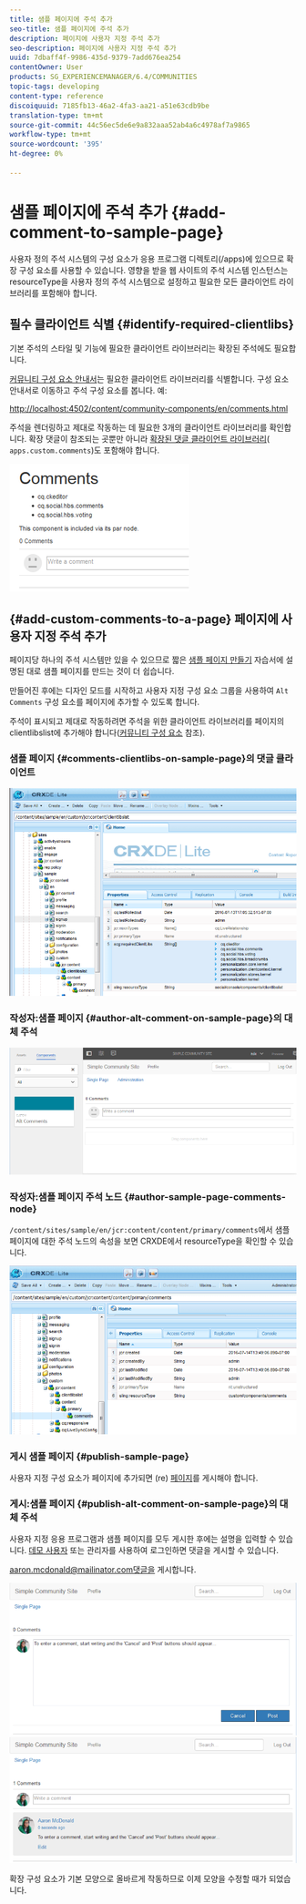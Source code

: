 ```yaml
---
title: 샘플 페이지에 주석 추가
seo-title: 샘플 페이지에 주석 추가
description: 페이지에 사용자 지정 주석 추가
seo-description: 페이지에 사용자 지정 주석 추가
uuid: 7dbaff4f-9986-435d-9379-7add676ea254
contentOwner: User
products: SG_EXPERIENCEMANAGER/6.4/COMMUNITIES
topic-tags: developing
content-type: reference
discoiquuid: 7185fb13-46a2-4fa3-aa21-a51e63cdb9be
translation-type: tm+mt
source-git-commit: 44c56ec5de6e9a832aaa52ab4a6c4978af7a9865
workflow-type: tm+mt
source-wordcount: '395'
ht-degree: 0%

---
```



# 샘플 페이지에 주석 추가 {#add-comment-to-sample-page}

사용자 정의 주석 시스템의 구성 요소가 응용 프로그램 디렉토리(/apps)에 있으므로 확장 구성 요소를 사용할 수 있습니다. 영향을 받을 웹 사이트의 주석 시스템 인스턴스는 resourceType을 사용자 정의 주석 시스템으로 설정하고 필요한 모든 클라이언트 라이브러리를 포함해야 합니다.

## 필수 클라이언트 식별 {#identify-required-clientlibs}

기본 주석의 스타일 및 기능에 필요한 클라이언트 라이브러리는 확장된 주석에도 필요합니다.

[커뮤니티 구성 요소 안내서](components-guide.md)는 필요한 클라이언트 라이브러리를 식별합니다. 구성 요소 안내서로 이동하고 주석 구성 요소를 봅니다. 예:

[http://localhost:4502/content/community-components/en/comments.html](http://localhost:4502/content/community-components/en/comments.html)

주석을 렌더링하고 제대로 작동하는 데 필요한 3개의 클라이언트 라이브러리를 확인합니다. 확장 댓글이 참조되는 곳뿐만 아니라 [확장된 댓글 클라이언트 라이브러리](extend-create-components.md#create-a-client-library-folder)( `apps.custom.comments`)도 포함해야 합니다.

![chlimage_1-47](assets/chlimage_1-47.png)

## {#add-custom-comments-to-a-page} 페이지에 사용자 지정 주석 추가

페이지당 하나의 주석 시스템만 있을 수 있으므로 짧은 [샘플 페이지 만들기](create-sample-page.md) 자습서에 설명된 대로 샘플 페이지를 만드는 것이 더 쉽습니다.

만들어진 후에는 디자인 모드를 시작하고 사용자 지정 구성 요소 그룹을 사용하여 `Alt Comments` 구성 요소를 페이지에 추가할 수 있도록 합니다.

주석이 표시되고 제대로 작동하려면 주석을 위한 클라이언트 라이브러리를 페이지의 clientlibslist에 추가해야 합니다([커뮤니티 구성 요소](clientlibs.md) 참조).

### 샘플 페이지 {#comments-clientlibs-on-sample-page}의 댓글 클라이언트

![샘플 페이지의 댓글 클라이언트](assets/chlimage_1-48.png)

### 작성자:샘플 페이지 {#author-alt-comment-on-sample-page}의 대체 주석

![샘플 페이지의 대체 주석](assets/chlimage_1-49.png)

### 작성자:샘플 페이지 주석 노드 {#author-sample-page-comments-node}

`/content/sites/sample/en/jcr:content/content/primary/comments`에서 샘플 페이지에 대한 주석 노드의 속성을 보면 CRXDE에서 resourceType을 확인할 수 있습니다.

![chlimage_1-50](assets/chlimage_1-50.png)

### 게시 샘플 페이지 {#publish-sample-page}

사용자 지정 구성 요소가 페이지에 추가되면 (re) [페이지](sites-console.md#publishing-the-site)를 게시해야 합니다.

### 게시:샘플 페이지 {#publish-alt-comment-on-sample-page}의 대체 주석

사용자 지정 응용 프로그램과 샘플 페이지를 모두 게시한 후에는 설명을 입력할 수 있습니다. [데모 사용자](tutorials.md#demo-users) 또는 관리자를 사용하여 로그인하면 댓글을 게시할 수 있습니다.

aaron.mcdonald@mailinator.com댓글을 게시합니다.

![chlimage_1-51](assets/chlimage_1-51.png) ![chlimage_1-52](assets/chlimage_1-52.png)

확장 구성 요소가 기본 모양으로 올바르게 작동하므로 이제 모양을 수정할 때가 되었습니다.

